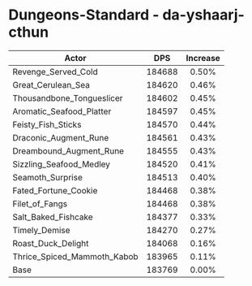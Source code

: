 # Dungeons-Standard - da-yshaarj-cthun
| Actor | DPS | Increase |
|---|:---:|:---:|
|Revenge_Served_Cold|184688|0.50%|
|Great_Cerulean_Sea|184620|0.46%|
|Thousandbone_Tongueslicer|184602|0.45%|
|Aromatic_Seafood_Platter|184597|0.45%|
|Feisty_Fish_Sticks|184570|0.44%|
|Draconic_Augment_Rune|184561|0.43%|
|Dreambound_Augment_Rune|184555|0.43%|
|Sizzling_Seafood_Medley|184520|0.41%|
|Seamoth_Surprise|184513|0.40%|
|Fated_Fortune_Cookie|184468|0.38%|
|Filet_of_Fangs|184468|0.38%|
|Salt_Baked_Fishcake|184377|0.33%|
|Timely_Demise|184270|0.27%|
|Roast_Duck_Delight|184068|0.16%|
|Thrice_Spiced_Mammoth_Kabob|183965|0.11%|
|Base|183769|0.00%|
